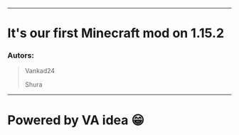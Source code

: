 ------
# It's our first Minecraft mod on 1.15.2


### Autors:
> Vankad24
>
> Shura

---
# Powered by VA idea 😁